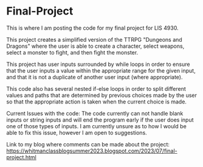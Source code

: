 # Final-Project
This is where I am posting the code for my final project for LIS 4930.

This project creates a simplified version of the TTRPG "Dungeons and Dragons" where the user is able to create a character, select weapons, select a monster to fight, and then fight the monster.

This project has user inputs surrounded by while loops in order to ensure that the user inputs a value within the appropriate range for the given input, and that it is not a duplicate of another user input (where appropriate).

This code also has several nested if-else loops in order to split different values and paths that are determined by previous choices made by the user so that the appropriate action is taken when the current choice is made.

Current Issues with the code:
  The code currently can not handle blank inputs or string inputs and will end the program early if the user does input one of those types of inputs. I am currently unsure as to how I would be able to fix this issue, however I am open to suggestions.

Link to my blog where comments can be made about the project:
https://whitmanclassblogsummer2023.blogspot.com/2023/07/final-project.html
